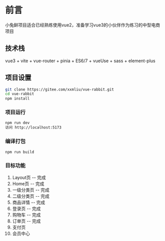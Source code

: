 # 前言

小兔鲜项目适合已经熟练使用vue2，准备学习vue3的小伙伴作为练习的中型电商项目

## 技术栈

vue3 + vite + vue-router + pinia + ES6/7 + vueUse + sass + element-plus

## 项目设置

```sh
git clone https://gitee.com/xxmliu/vue-rabbit.git
cd vue-rabbit
npm install
```

### 项目运行

```sh
npm run dev
访问 http://localhost:5173
```

### 编译打包

```sh
npm run build
```

### 目标功能
1. Layout页     --  完成
2. Home页       --  完成
3. 一级分类页    --  完成
4. 二级分类页    --  完成
5. 商品详情      --  完成
6. 登录页        --  完成
7. 购物车        --  完成
8. 订单页        --  完成
9. 支付页
10. 会员中心